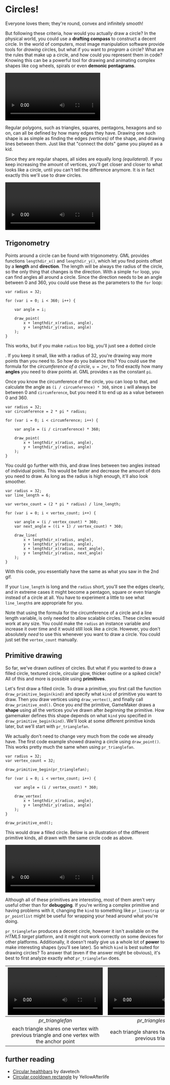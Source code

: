 
# Circles!

Everyone loves them; they're round, convex and infinitely smooth!

But following these criteria, how would you actually draw a circle? In the physical world, you could use a **drafting compass** to construct a decent circle. In the world of computers, most image manipulation software provide tools for *drawing* circles, but what if you want to *program* a circle? What are the rules that make up a circle, and how could you represent them in code? Knowing this can be a powerful tool for drawing and animating complex shapes like cog wheels, spirals or even **demonic pentagrams**.

![Circle of rocks, circular pentagram and circular attacks](./articles/circle_demonstration.mp4)

Regular polygons, such as triangles, squares, pentagons, hexagons and so on, can all be defined by how many edges they have. Drawing one such shape is as simple as finding the edges *(vertices)* of the shape, and drawing lines between them. Just like that "connect the dots" game you played as a kid.

Since they are regular shapes, all sides are equally long *(equilateral)*. If you keep increasing the amount of vertices, you'll get closer and closer to what looks like a circle, until you can't tell the difference anymore. It is in fact exactly this we'll use to draw circles.

![The more vertices an equilateral shape has, the closer it is to being a circle](./articles/regular_ploygons.mp4)

## Trigonometry

Points around a circle can be found with trigonometry. GML provides functions ``lengthdir_x()`` and ``lengthdir_y()``, which let you find points offset by a **length** and **direction**. The length will be always the radius of the circle, so the only thing that changes is the direction. With a simple ``for`` loop, you can find angles all around a circle. Since the direction needs to be an angle between 0 and 360, you could use these as the parameters to the ``for`` loop:

```gml
var radius = 32;

for (var i = 0; i < 360; i++) {

    var angle = i;

    draw_point(
        x + lengthdir_x(radius, angle),
        y + lengthdir_y(radius, angle)
    );
}
```

This works, but if you make ``radius`` too big, you'll just see a dotted circle <div class="dotted-circle"></div>. If you keep it small, like with a radius of 32, you're drawing way more points than you need to. So how do you balance this? You could use the formula for the *circumference of a circle*, ``u = 2πr``, to find exactly how many **angles** you need to draw points at. GML provides ``π`` as the constant ``pi``.

Once you know the circumference of the circle, you can loop to that, and calculate the angle as ``(i / circumference) * 360``, since ``i`` will always be between 0 and ``circumference``, but you need it to end up as a value between 0 and 360.

```gml
var radius = 32;
var circumference = 2 * pi * radius;

for (var i = 0; i < circumference; i++) {

    var angle = (i / circumference) * 360;

    draw_point(
        x + lengthdir_x(radius, angle),
        y + lengthdir_y(radius, angle)
    );
}
```

You could go further with this, and draw lines between two angles instead of individual points. This would be faster and decrease the amount of dots you need to draw. As long as the radius is high enough, it'll also look smoother.

```gml
var radius = 32;
var line_length = 6;

var vertex_count = (2 * pi * radius) / line_length;

for (var i = 0; i < vertex_count; i++) {

    var angle = (i / vertex_count) * 360;
    var next_angle = ((i + 1) / vertex_count) * 360;

    draw_line(
        x + lengthdir_x(radius, angle),
        y + lengthdir_y(radius, angle),
        x + lengthdir_x(radius, next_angle),
        y + lengthdir_y(radius, next_angle)
    );
}
```

With this code, you essentially have the same as what you saw in the 2nd gif.

If your ``line_length`` is long and the ``radius`` short, you'll see the edges clearly, and in extreme cases it might become a pentagon, square or even triangle instead of a circle at all. You have to experiment a little to see what ``line_length``s are appropriate for you.

Note that using the formula for the circumference of a circle and a line length variable, is only needed to allow scalable circles. These circles would work at any size. You could make the ``radius`` an instance variable and increase it over time and it would still look like a circle. However, you don't absolutely *need* to use this whenever you want to draw a circle. You could just set the ``vertex_count`` manually.

## Primitive drawing

So far, we've drawn *outlines* of circles. But what if you wanted to draw a filled circle, textured circle, circular glow, thicker outline or a spiked circle? All of this and more is possible using **primitives**.

Let's first draw a filled circle. To draw a primitive, you first call the function ``draw_primitive_begin(kind)`` and specify what ``kind`` of primitive you want to draw. Then you draw vertices using ``draw_vertex()``, and finally call ``draw_primitive_end()``. Once you *end* the primitive, GameMaker draws a **shape** using all the vertices you've drawn after *beginning* the primitive. How gamemaker defines this shape depends on what ``kind`` you specified in ``draw_primitive_begin(kind)``. We'll look at some different primitive kinds later, but we'll start with ``pr_trianglefan``.

We actually don't need to change very much from the code we already have. The first code example showed drawing a circle using ``draw_point()``. This works pretty much the same when using ``pr_trianglefan``.

```gml
var radius = 32;
var vertex_count = 32;

draw_primitive_begin(pr_trianglefan);

for (var i = 0; i < vertex_count; i++) {

    var angle = (i / vertex_count) * 360;

    draw_vertex(
        x + lengthdir_x(radius, angle),
        y + lengthdir_y(radius, angle)
    );
}

draw_primitive_end();
```

This would draw a filled circle. Below is an illustration of the different primitive kinds, all drawn with the same circle code as above.

![Different primitive kinds with varying vertex counts](./articles/primitive_kinds.mp4)

Although all of these primitives are interesting, most of them aren't very useful other than for **debugging**. If you're writing a complex primitive and having problems with it, changing the ``kind`` to something like ``pr_linestrip`` or ``pr_pointlist`` might be useful for wrapping your head around what you're doing.

``pr_trianglefan`` produces a decent circle, however it isn't available on the *HTML5 target* platform, and it might not work correctly on some devices for other platforms. Additionally, it doesn't really give us a whole lot of **power** to make interesting shapes (you'll see later). So which ``kind`` is best suited for drawing circles? To answer that (even if the answer might be obvious), it's best to first analyze exactly *what* ``pr_trianglefan`` does.

| ![!thumbnail(./articles/trianglefan.thumbnail.png)](./articles/trianglefan.mp4) | ![!thumbnail(./articles/trianglestrip.thumbnail.png)](./articles/trianglestrip.mp4) |
| :-----------------------------: | :-------------------------------: |
|        *pr_trianglefan*         |         *pr_trianglestrip*        |
| each triangle shares one vertex with previous triangle and one vertex with the anchor point | each triangle shares two vertices with previous triangle |



## further reading
* [Circular healthbars](http://www.davetech.co.uk/gamemakercircularhealthbars) by davetech
* [Circular cooldown rectangle](https://yal.cc/gamemaker-circular-cooldown-rectangle/) by YellowAfterlife
